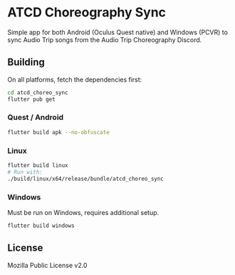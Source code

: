 # ATCD Choreography Sync

Simple app for both Android (Oculus Quest native) and Windows (PCVR) to sync Audio Trip songs from
the Audio Trip Choreography Discord.

## Building

On all platforms, fetch the dependencies first:

```bash
cd atcd_choreo_sync
flutter pub get
`````

### Quest / Android

```bash
flutter build apk --no-obfuscate
```

### Linux

```bash
flutter build linux
# Run with:
./build/linux/x64/release/bundle/atcd_choreo_sync
```

### Windows

Must be run on Windows, requires additional setup.

```bash
flutter build windows
```

## License

Mozilla Public License v2.0